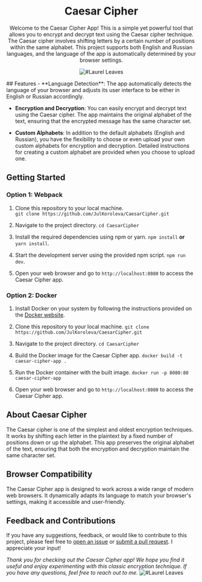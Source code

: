 <div align="center">
    <h1>Caesar Cipher</h1> 
    <p>Welcome to the Caesar Cipher App! This is a simple yet powerful tool that allows you to encrypt and decrypt text using the Caesar cipher technique. The Caesar cipher involves shifting letters by a certain number of positions within the same alphabet. This project supports both English and Russian languages, and the language of the app is automatically determined by your browser settings.</p>

![#Laurel Leaves](https://i.postimg.cc/qRXhPyhk/logo.png)
</div>
## Features
-   **Language Detection**: The app automatically detects the language of your browser and adjusts its user interface to be either in English or Russian accordingly.
    
-   **Encryption and Decryption**: You can easily encrypt and decrypt text using the Caesar cipher. The app maintains the original alphabet of the text, ensuring that the encrypted message has the same character set.
    
-   **Custom Alphabets**: In addition to the default alphabets (English and Russian), you have the flexibility to choose or even upload your own custom alphabets for encryption and decryption. Detailed instructions for creating a custom alphabet are provided when you choose to upload one.

## Getting Started
### Option 1: Webpack
1.  Clone this repository to your local machine.    
    `git clone https://github.com/JulKoroleva/CaesarCipher.git` 
    
2.  Navigate to the project directory.
    `cd CaesarCipher`
    
3.  Install the required dependencies using npm or yarn.
`npm install` **or** `yarn install`.
    
4.  Start the development server using the provided npm script.
 `npm run dev`.
5. Open your web browser and go to `http://localhost:8080` to access the Caesar Cipher app.

  ### Option 2: Docker

1.  Install Docker on your system by following the instructions provided on the [Docker website](https://docs.docker.com/get-docker/).
    
2.  Clone this repository to your local machine.
  `git clone https://github.com/JulKoroleva/CaesarCipher.git` 
  
3. Navigate to the project directory.
    `cd CaesarCipher`
 4. Build the Docker image for the Caesar Cipher app.
 `docker build -t caesar-cipher-app .`
 5. Run the Docker container with the built image.
 `docker run -p 8080:80 caesar-cipher-app`
 6. Open your web browser and go to `http://localhost:8080` to access the Caesar Cipher app.

## About Caesar Cipher
The Caesar cipher is one of the simplest and oldest encryption techniques. It works by shifting each letter in the plaintext by a fixed number of positions down or up the alphabet. This app preserves the original alphabet of the text, ensuring that both the encryption and decryption maintain the same character set.

## Browser Compatibility
The Caesar Cipher app is designed to work across a wide range of modern web browsers. It dynamically adapts its language to match your browser's settings, making it accessible and user-friendly.

## Feedback and Contributions
If you have any suggestions, feedback, or would like to contribute to this project, please feel free to [open an issue](https://github.com/JulKoroleva/CaesarCipher/issues) or [submit a pull request](https://github.com/JulKoroleva/CaesarCipher/pulls). I appreciate your input!

*Thank you for checking out the Caesar Cipher app! We hope you find it useful and enjoy experimenting with this classic encryption technique. If you have any questions, feel free to reach out to me.*
![#Laurel Leaves](https://i.postimg.cc/9fMnRQpY/divider-6752864-1920.png)
